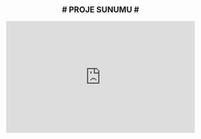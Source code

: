 <div align="center">
  <h2> # PROJE SUNUMU # </h2>
  <embed src="https://docs.google.com/gview?url=https://github.com/cgtykarasu/PG1926/raw/main/Proje/projeSunu.pdf&embedded=true" type="application/pdf"   height="300px" width="100%">
</div>





